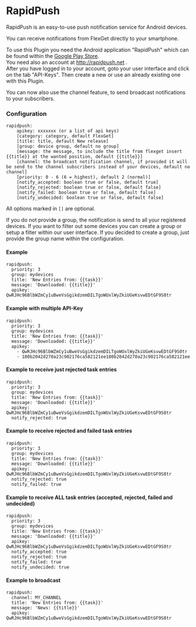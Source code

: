 # RapidPush

RapidPush is an easy-to-use push notification service for Android devices.  

You can receive notifications from FlexGet directly to your smartphone.  

To use this Plugin you need the Android application "RapidPush" which can be found within the [Google Play Store](https://play.google.com/store/apps/details?id=com.syncoorp.rapidpush).  
You need also an account at http://rapidpush.net .  
After you have logged in to your account, goto your user interface and click on the tab "API-Keys". Then create a new or use an already existing one with this Plugin.

You can now also use the channel feature, to send broadcast notifications to your subscribers.

### Configuration

```
rapidpush:
    apikey: xxxxxxx (or a list of api keys)
    [category: category, default FlexGet]
    [title: title, default New release]
    [group: device group, default no group]
    [message: the message, to include the title from flexget insert {{title}} at the wanted position, default {{title}}]
    [channel: the broadcast notification channel, if provided it will be send to the channel subscribers instead of your devices, default no channel]
    [priority: 0 - 6 (6 = highest), default 2 (normal)]
    [notify_accepted: boolean true or false, default true]
    [notify_rejected: boolean true or false, default false]
    [notify_failed: boolean true or false, default false]
    [notify_undecided: boolean true or false, default false]
```

All options marked in `[]` are optional.

If you do not provide a group, the notification is send to all your registered devices. If you want to filter out some devices you can create a group or setup a filter within our user interface.
If you decided to create a group, just provide the group name within the configuration.

#### Example

```
rapidpush:
  priority: 3
  group: mydevices
  title: 'New Entries from: {{task}}'
  message: 'Downloaded: {{title}}'
  apikey: QwRJHc96BlbWZmCy1uBweVsGgikdzemDILTgoWUxlWyZkiUGeKsvwEDtGF9S0tr
```

#### Example with multiple API-Key

```
rapidpush:
  priority: 3
  group: mydevices
  title: 'New Entries from: {{task}}'
  message: 'Downloaded: {{title}}'
  apikey:
    - QwRJHc96BlbWZmCy1uBweVsGgikdzemDILTgoWUxlWyZkiUGeKsvwEDtGF9S0tr
    - 180b2042d270a23c902176ca582121ee180b2042d270a23c902176ca582121ee
```

#### Example to receive just rejected task entries

```
rapidpush:
  priority: 3
  group: mydevices
  title: 'New Entries from: {{task}}'
  message: 'Downloaded: {{title}}'
  apikey: QwRJHc96BlbWZmCy1uBweVsGgikdzemDILTgoWUxlWyZkiUGeKsvwEDtGF9S0tr
  notify_rejected: true
```

#### Example to receive rejected and failed task entries

```
rapidpush:
  priority: 3
  group: mydevices
  title: 'New Entries from: {{task}}'
  message: 'Downloaded: {{title}}'
  apikey: QwRJHc96BlbWZmCy1uBweVsGgikdzemDILTgoWUxlWyZkiUGeKsvwEDtGF9S0tr
  notify_rejected: true
  notify_failed: true
```

#### Example to receive ALL task entries (accepted, rejected, failed and undecided)

```
rapidpush:
  priority: 3
  group: mydevices
  title: 'New Entries from: {{task}}'
  message: 'Downloaded: {{title}}'
  apikey: QwRJHc96BlbWZmCy1uBweVsGgikdzemDILTgoWUxlWyZkiUGeKsvwEDtGF9S0tr
  notify_accepted: true
  notify_rejected: true
  notify_failed: true
  notify_undecided: true
```

#### Example to broadcast

```
rapidpush:
  channel: MY_CHANNEL
  title: 'New Entries from: {{task}}'
  message: 'News: {{title}}'
  apikey: QwRJHc96BlbWZmCy1uBweVsGgikdzemDILTgoWUxlWyZkiUGeKsvwEDtGF9S0tr
```